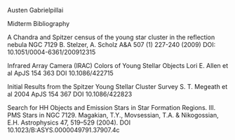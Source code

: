 Austen Gabrielpillai

Midterm Bibliography 


A Chandra and Spitzer census of the young star cluster in the reflection nebula NGC 7129
B.  Stelzer, A.  Scholz
A&A 507 (1) 227-240 (2009)
DOI: 10.1051/0004-6361/200912315

Infrared Array Camera (IRAC) Colors of Young Stellar Objects
Lori E. Allen et al
ApJS 154 363
DOI 10.1086/422715

Initial Results from the Spitzer Young Stellar Cluster Survey
S. T. Megeath et al 2004 
ApJS 154 367
DOI 10.1086/422823

Search for HH Objects and Emission Stars in Star Formation Regions. III. PMS Stars in NGC 7129. 
Magakian, T.Y., Movsessian, T.A. & Nikogossian, E.H. 
Astrophysics 47, 519–529 (2004). 
DOI 10.1023/B:ASYS.0000049791.37907.4c
